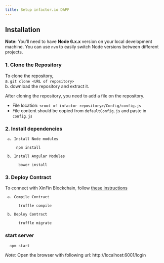 ```yaml
---
title: Setup infactor.io DAPP
---
```


## Installation

**Note:** You’ll need to have **Node 6.x.x** version on your local development machine. You can use `nvm` to easily switch Node versions between different projects.

### 1. Clone the Repository 
To clone the repository, <br>
  a. `git clone <URL of repository>`<br>
  b. download the repository and extract it.
  
After cloning the repository, you need to add a file on the repository. 
* File location: `<root of infactor repository>/Config/config.js` <br>
* File content should be copied from `defaultConfig.js` and paste in `config.js`

### 2. Install dependencies

     a. Install Node modules
     
         npm install
       
     b. Install Angular Modules
     
          bower install
      
### 3. Deploy Contract

To connect with XinFin Blockchain, follow [these instructions](./Setup/XDC01-Docker-Node-Setup.md)

     a. Compile Contract
        
          truffle compile
        
     b. Deploy Contract
        
          truffle migrate

### start server
      npm start
     
*Note:* Open the browser with following url: http://localhost:6001/login
